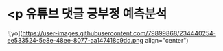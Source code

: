 # <p 유튜브 댓글 긍부정 예측분석
![yo](https://user-images.githubusercontent.com/79899868/234440254-ee533524-5e8e-48ee-8077-aa147418c9dd.png align="center")

